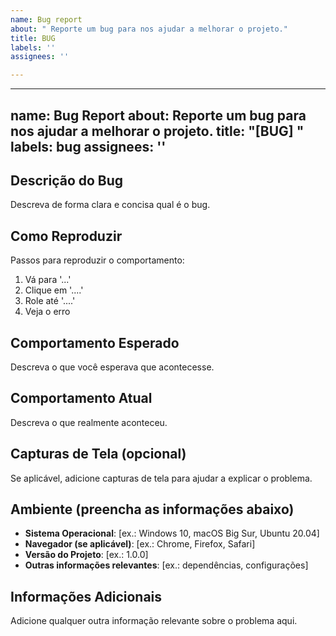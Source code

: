 ```yaml
---
name: Bug report
about: " Reporte um bug para nos ajudar a melhorar o projeto."
title: BUG
labels: ''
assignees: ''

---
```


---
name: Bug Report
about: Reporte um bug para nos ajudar a melhorar o projeto.
title: "[BUG] "
labels: bug
assignees: ''
---

## Descrição do Bug
Descreva de forma clara e concisa qual é o bug.

## Como Reproduzir
Passos para reproduzir o comportamento:
1. Vá para '...'
2. Clique em '....'
3. Role até '....'
4. Veja o erro

## Comportamento Esperado
Descreva o que você esperava que acontecesse.

## Comportamento Atual
Descreva o que realmente aconteceu.

## Capturas de Tela (opcional)
Se aplicável, adicione capturas de tela para ajudar a explicar o problema.

## Ambiente (preencha as informações abaixo)
- **Sistema Operacional**: [ex.: Windows 10, macOS Big Sur, Ubuntu 20.04]
- **Navegador (se aplicável)**: [ex.: Chrome, Firefox, Safari]
- **Versão do Projeto**: [ex.: 1.0.0]
- **Outras informações relevantes**: [ex.: dependências, configurações]

## Informações Adicionais
Adicione qualquer outra informação relevante sobre o problema aqui.
